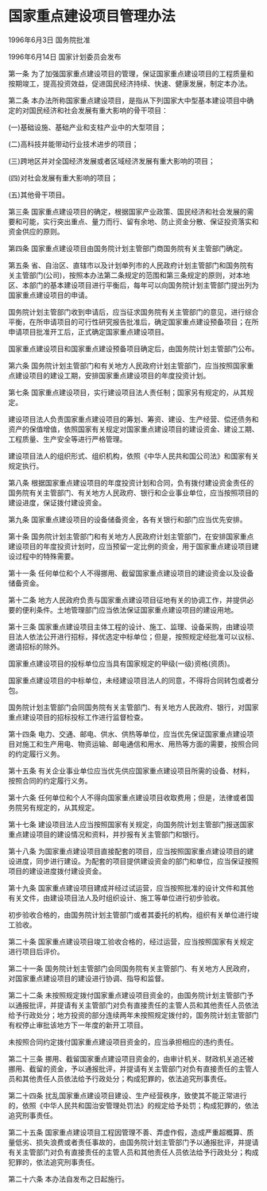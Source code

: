 # 国家重点建设项目管理办法

1996年6月3日 国务院批准　

1996年6月14日 国家计划委员会发布　



第一条 为了加强国家重点建设项目的管理，保证国家重点建设项目的工程质量和按期竣工，提高投资效益，促进国民经济持续、快速、健康发展，制定本办法。

第二条 本办法所称国家重点建设项目，是指从下列国家大中型基本建设项目中确定的对国民经济和社会发展有重大影响的骨干项目：

(一)基础设施、基础产业和支柱产业中的大型项目；

(二)高科技并能带动行业技术进步的项目；

(三)跨地区并对全国经济发展或者区域经济发展有重大影响的项目；

(四)对社会发展有重大影响的项目；

(五)其他骨干项目。

第三条 国家重点建设项目的确定，根据国家产业政策、国民经济和社会发展的需要和可能，实行突出重点、量力而行、留有余地、防止资金分散、保证投资落实和资金供应的原则。

第四条 国家重点建设项目由国务院计划主管部门商国务院有关主管部门确定。

第五条 省、自治区、直辖市以及计划单列市的人民政府计划主管部门和国务院有关主管部门(公司)，按照本办法第二条规定的范围和第三条规定的原则，对本地区、本部门的基本建设项目进行平衡后，每年可以向国务院计划主管部门提出列为国家重点建设项目的申请。

国务院计划主管部门收到申请后，应当征求国务院有关主管部门的意见，进行综合平衡，在所申请项目的可行性研究报告批准后，确定国家重点建设预备项目；在所申请项目批准开工后，正式确定国家重点建设项目。

国家重点建设项目和国家重点建设预备项目确定后，由国务院计划主管部门公布。

第六条 国务院计划主管部门和有关地方人民政府计划主管部门，应当按照国家重点建设项目的建设工期，安排国家重点建设项目的年度投资计划。

第七条 国家重点建设项目，实行建设项目法人责任制；国家另有规定的，从其规定。

建设项目法人负责国家重点建设项目的筹划、筹资、建设、生产经营、偿还债务和资产的保值增值，依照国家有关规定对国家重点建设项目的建设资金、建设工期、工程质量、生产安全等进行严格管理。

建设项目法人的组织形式、组织机构，依照《中华人民共和国公司法》和国家有关规定执行。

第八条 根据国家重点建设项目的年度投资计划和合同，负有拨付建设资金责任的国务院有关主管部门、有关地方人民政府、银行和企业事业单位，应当按照项目的建设进度，保证拨付建设资金。

第九条 国家重点建设项目的设备储备资金，各有关银行和部门应当优先安排。

第十条 国务院计划主管部门和有关地方人民政府计划主管部门，在安排国家重点建设项目的年度投资计划时，应当预留一定比例的资金，用于国家重点建设项目建设过程中的特殊需要。

第十一条 任何单位和个人不得挪用、截留国家重点建设项目的建设资金以及设备储备资金。

第十二条 地方人民政府负责与国家重点建设项目征地有关的协调工作，并提供必要的便利条件。土地管理部门应当依法保证国家重点建设项目的建设用地。

第十三条 国家重点建设项目主体工程的设计、施工、监理、设备采购，由建设项目法人依法公开进行招标，择优选定中标单位；但是，按照规定经批准可以议标、邀请招标的除外。

国家重点建设项目的投标单位应当具有国家规定的甲级(一级)资格(资质)。

国家重点建设项目的中标单位，未经建设项目法人的同意，不得将合同转包或者分包。

国务院计划主管部门会同国务院有关主管部门、有关地方人民政府、银行，对国家重点建设项目的招标投标工作进行监督检查。

第十四条 电力、交通、邮电、供水、供热等单位，应当优先保证国家重点建设项目对施工和生产用电、物资运输、邮电通信和用水、用热等方面的需要，按照合同的约定履行义务。

第十五条 有关企业事业单位应当优先供应国家重点建设项目所需的设备、材料，按照合同的约定履行义务。

第十六条 任何单位和个人不得向国家重点建设项目收取费用；但是，法律或者国务院另有规定的，从其规定。

第十七条 建设项目法人应当按照国家有关规定，向国务院计划主管部门报送国家重点建设项目的建设情况和资料，并抄报有关主管部门和银行。

第十八条 为国家重点建设项目直接配套的项目，应当按照国家重点建设项目的建设进度，同步进行建设。为配套的项目提供建设资金的部门和单位，应当保证按照项目的建设进度拨付建设资金。

第十九条 国家重点建设项目建成并经过试运营，应当按照批准的设计文件和其他有关文件，由建设项目法人及时组织设计、施工等单位进行初步验收。

初步验收合格的，由国务院计划主管部门或者其委托的机构，组织有关单位进行竣工验收。

第二十条 国家重点建设项目竣工验收合格的，经过运营，应当按照国家有关规定进行项目后评价。

第二十一条 国务院计划主管部门会同国务院有关主管部门、有关地方人民政府，对国家重点建设项目的建设进行协调、指导和监督。

第二十二条 未按照规定拨付国家重点建设项目资金的，由国务院计划主管部门予以通报批评，并提请有关主管部门对负有直接责任的主管人员和其他责任人员依法给予行政处分；地方投资的部分连续两年未按照规定拨付的，国务院计划主管部门有权停止审批该地方下一年度的新开工项目。

未按照合同约定拨付国家重点建设项目资金的，应当承担相应的违约责任。

第二十三条 挪用、截留国家重点建设项目资金的，由审计机关、财政机关追还被挪用、截留的资金，予以通报批评，并提请有关主管部门对负有直接责任的主管人员和其他责任人员依法给予行政处分；构成犯罪的，依法追究刑事责任。

第二十四条 扰乱国家重点建设项目建设、生产经营秩序，致使其不能正常进行的，依照《中华人民共和国治安管理处罚法》的规定给予处罚；构成犯罪的，依法追究刑事责任。

第二十五条 国家重点建设项目工程因管理不善、弄虚作假，造成严重超概算、质量低劣、损失浪费或者责任事故的，由国务院计划主管部门予以通报批评，并提请有关主管部门对负有直接责任的主管人员和其他责任人员依法给予行政处分；构成犯罪的，依法追究刑事责任。

第二十六条 本办法自发布之日起施行。